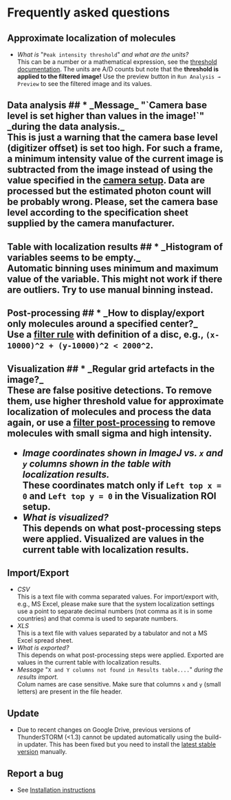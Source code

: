 # Frequently asked questions #



## Approximate localization of molecules ##
  * _What is_ "`Peak intensity threshold`" _and what are the units?_<br>This can be a number or a mathematical expression, see the <a href='Thresholding.md'>threshold documentation</a>. The units are A/D counts but note that the <b>threshold is applied to the filtered image!</b> Use the preview button in <code>Run Analysis → Preview</code> to see the filtered image and its values.</li></ul>


<h2>Data analysis ##
  * _Message_ "`Camera base level is set higher than values in the image!`" _during the data analysis._<br>This is just a warning that the camera base level (digitizer offset) is set too high. For such a frame, a minimum intensity value of the current image is subtracted from the image instead of using the value specified in the <a href='Guidelines#Camera.md'>camera setup</a>. Data are processed but the estimated photon count will be probably wrong. Please, set the camera base level according to the specification sheet supplied by the camera manufacturer.</li></ul>


<h2>Table with localization results ##
  * _Histogram of variables seems to be empty._<br>Automatic binning uses minimum and maximum value of the variable. This might not work if there are outliers. Try to use manual binning instead.</li></ul>


<h2>Post-processing ##
  * _How to display/export only molecules around a specified center?_<br>Use a <a href='PostProcessing#Filter.md'>filter rule</a> with definition of a disc, e.g.,   <code>(x-10000)^2 + (y-10000)^2 &lt; 2000^2</code>.</li></ul>


<h2>Visualization ##
  * _Regular grid artefacts in the image?_<br>These are false positive detections. To remove them, use higher threshold value for approximate localization of molecules and process the data again, or use a <a href='PostProcessing#Filter.md'>filter post-processing</a> to remove molecules with small sigma and high intensity.<br>
<ul><li><i>Image coordinates shown in ImageJ vs. <code>x</code> and <code>y</code> columns shown in the table with localization results.</i><br>These coordinates match only if <code>Left top x = 0</code> and <code>Left top y = 0</code> in the Visualization ROI setup.<br>
</li><li><i>What is visualized?</i><br>This depends on what post-processing steps were applied. Visualized are values in the current table with localization results.</li></ul>


<h2>Import/Export</h2>
<ul><li><i>CSV</i><br>This is a text file with comma separated values. For import/export with, e.g., MS Excel, please make sure that the system localization settings use a point to separate decimal numbers (not comma as it is in some countries) and that comma is used to separate numbers.<br>
</li><li><i>XLS</i><br>This is a text file with values separated by a tabulator and not a MS Excel spread sheet.<br>
</li><li><i>What is exported?</i><br>This depends on what post-processing steps were applied. Exported are values in the current table with localization results.<br>
</li><li><i>Message</i> "<code>X and Y columns not found in Results table....</code>" <i>during the results import.</i><br>Colum names are case sensitive. Make sure that columns <code>x</code> and <code>y</code> (small letters) are present in the file header.</li></ul>


<h2>Update</h2>
<ul><li>Due to recent changes on Google Drive, previous versions of ThunderSTORM (<1.3) cannot be updated automatically using the build-in updater. This has been fixed but you need to install the <a href='https://googledrive.com/host/0BzOGc-xMFyDYR1JaelZYQmJsaUE/builds/stable/latest.html'>latest stable version</a> manually.</li></ul>


<h2>Report a bug</h2>
<ul><li>See <a href='Installation#Report_a_bug.md'>Installation instructions</a>
